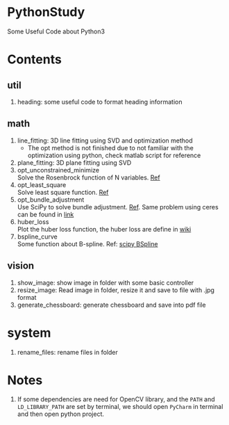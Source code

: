 # PythonStudy
Some Useful Code about Python3


# Contents
## util
1. heading: some useful code to format heading information

## math
1. line_fitting: 3D line fitting using SVD and optimization method
    - The opt method is not finished due to not familiar with the optimization using python, check matlab script for reference
1. plane_fitting: 3D plane fitting using SVD
1. opt_unconstrained_minimize  \
    Solve the Rosenbrock function of N variables. [Ref](https://docs.scipy.org/doc/scipy/reference/tutorial/optimize.html#unconstrained-minimization-of-multivariate-scalar-functions-minimize)
1. opt_least_square \
    Solve least square function. [Ref](https://docs.scipy.org/doc/scipy/reference/tutorial/optimize.html#least-squares-minimization-least-squares)
1. opt_bundle_adjustment    \
    Use SciPy to solve bundle adjustment. [Ref](https://scipy-cookbook.readthedocs.io/items/bundle_adjustment.html).
    Same problem using ceres can be found in 
    [link](http://ceres-solver.org/nnls_tutorial.html#bundle-adjustment)
1. huber_loss   \
    Plot the huber loss function, the huber loss are define in [wiki]( https://en.wikipedia.org/wiki/Huber_loss)
1. bspline_curve \
    Some function about B-spline.
    Ref: [scipy BSpline](https://docs.scipy.org/doc/scipy/reference/generated/scipy.interpolate.BSpline.html)
    

## vision
1. show_image: show image in folder with some basic controller
1. resize_image: Read image in folder, resize it and save to file with .jpg format
1. generate_chessboard: generate chessboard and save into pdf file

# system
1. rename_files: rename files in folder


# Notes
1. If some dependencies are need for OpenCV library, and the `PATH` and `LD_LIBRARY_PATH` are set by terminal, we should open `PyCharm` in terminal and then open python project.